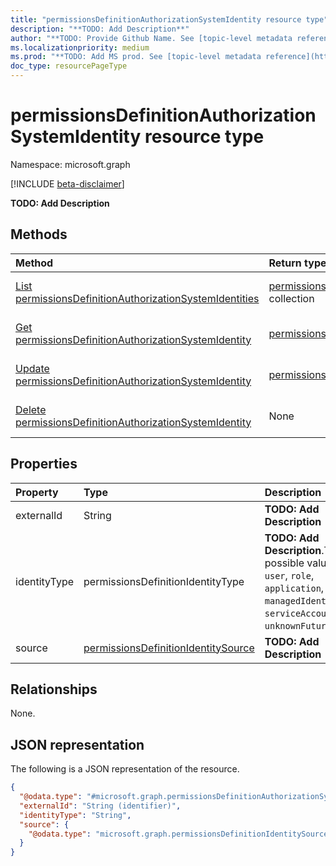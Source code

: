 ```yaml
---
title: "permissionsDefinitionAuthorizationSystemIdentity resource type"
description: "**TODO: Add Description**"
author: "**TODO: Provide Github Name. See [topic-level metadata reference](https://aka.ms/msgo?pagePath=Document-APIs/Guidelines/Metadata)**"
ms.localizationpriority: medium
ms.prod: "**TODO: Add MS prod. See [topic-level metadata reference](https://aka.ms/msgo?pagePath=Document-APIs/Guidelines/Metadata)**"
doc_type: resourcePageType
---
```


# permissionsDefinitionAuthorizationSystemIdentity resource type

Namespace: microsoft.graph

[!INCLUDE [beta-disclaimer](../../includes/beta-disclaimer.md)]

**TODO: Add Description**

## Methods
|Method|Return type|Description|
|:---|:---|:---|
|[List permissionsDefinitionAuthorizationSystemIdentities](../api/permissionsdefinitionauthorizationsystemidentity-list.md)|[permissionsDefinitionAuthorizationSystemIdentity](../resources/permissionsdefinitionauthorizationsystemidentity.md) collection|Get a list of the [permissionsDefinitionAuthorizationSystemIdentity](../resources/permissionsdefinitionauthorizationsystemidentity.md) objects and their properties.|
|[Get permissionsDefinitionAuthorizationSystemIdentity](../api/permissionsdefinitionauthorizationsystemidentity-get.md)|[permissionsDefinitionAuthorizationSystemIdentity](../resources/permissionsdefinitionauthorizationsystemidentity.md)|Read the properties and relationships of a [permissionsDefinitionAuthorizationSystemIdentity](../resources/permissionsdefinitionauthorizationsystemidentity.md) object.|
|[Update permissionsDefinitionAuthorizationSystemIdentity](../api/permissionsdefinitionauthorizationsystemidentity-update.md)|[permissionsDefinitionAuthorizationSystemIdentity](../resources/permissionsdefinitionauthorizationsystemidentity.md)|Update the properties of a [permissionsDefinitionAuthorizationSystemIdentity](../resources/permissionsdefinitionauthorizationsystemidentity.md) object.|
|[Delete permissionsDefinitionAuthorizationSystemIdentity](../api/permissionsdefinitionauthorizationsystemidentity-delete.md)|None|Delete a [permissionsDefinitionAuthorizationSystemIdentity](../resources/permissionsdefinitionauthorizationsystemidentity.md) object.|

## Properties
|Property|Type|Description|
|:---|:---|:---|
|externalId|String|**TODO: Add Description**|
|identityType|permissionsDefinitionIdentityType|**TODO: Add Description**.The possible values are: `user`, `role`, `application`, `managedIdentity`, `serviceAccount`, `unknownFutureValue`.|
|source|[permissionsDefinitionIdentitySource](../resources/permissionsdefinitionidentitysource.md)|**TODO: Add Description**|

## Relationships
None.

## JSON representation
The following is a JSON representation of the resource.
<!-- {
  "blockType": "resource",
  "keyProperty": "externalId",
  "@odata.type": "microsoft.graph.permissionsDefinitionAuthorizationSystemIdentity",
  "openType": false
}
-->
``` json
{
  "@odata.type": "#microsoft.graph.permissionsDefinitionAuthorizationSystemIdentity",
  "externalId": "String (identifier)",
  "identityType": "String",
  "source": {
    "@odata.type": "microsoft.graph.permissionsDefinitionIdentitySource"
  }
}
```


